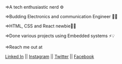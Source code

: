 =>A tech enthusiastic nerd ⚙️

=>Budding Electronics and communication Engineer 🧑‍🔬

=>HTML, CSS and React newbie🧑‍💻

=>Done various projects using Embedded systems ⚡💡

=>Reach me out at

<a href="https://www.linkedin.com/in/sudarvanan-k/">Linked In</a> || <a href="https://www.instagram.com/its._.sudar/">Instagram</a> ||
<a href=" https://twitter.com/sudarvanan_k"> Twitter</a> || <a href="https://www.facebook.com/profile.php?id=100008499942566">Facebook</a>
